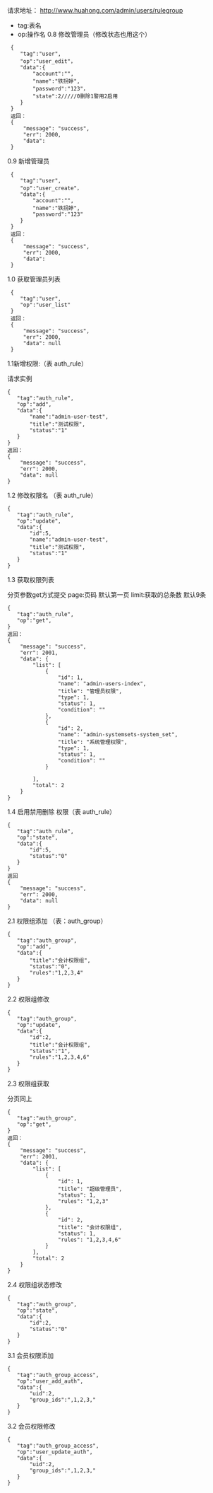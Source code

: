 请求地址：
http://www.huahong.com/admin/users/rulegroup
* tag:表名
* op:操作名
0.8 修改管理员（修改状态也用这个）
~~~
 {
 	"tag":"user",
 	"op":"user_edit"，
 	"data":{
 	    "account":"",
 	    "name":"铁拐婷",
 	    "password":"123"，
 	    "state":2/////0删除1警用2启用
 	}
 }
 返回：
 {
     "message": "success",
     "err": 2000,
     "data": 
 }
 ~~~
0.9 新增管理员
~~~
 {
 	"tag":"user",
 	"op":"user_create"，
 	"data":{
 	    "account":"",
 	    "name":"铁拐婷",
 	    "password":"123"
 	}
 }
 返回：
 {
     "message": "success",
     "err": 2000,
     "data": 
 }
 ~~~
1.0 获取管理员列表
~~~
 {
 	"tag":"user",
 	"op":"user_list"
 }
 返回：
 {
     "message": "success",
     "err": 2000,
     "data": null
 }
 ~~~
1.1新增权限:（表 auth_rule）
 
 请求实例
 ~~~
 {
 	"tag":"auth_rule",
 	"op":"add",
 	"data":{
 		"name":"admin-user-test",
 		"title":"测试权限",
 		"status":"1"
 	}
 }
 返回：
 {
     "message": "success",
     "err": 2000,
     "data": null
 }
 ~~~
 1.2 修改权限名 （表 auth_rule）
 
 ~~~
 {
 	"tag":"auth_rule",
 	"op":"update",
 	"data":{
 		"id":5,
 		"name":"admin-user-test",
 		"title":"测试权限",
 		"status":"1"
 	}
 }
 ~~~
 1.3 获取权限列表
  
 分页参数get方式提交
 page:页码 默认第一页
 limit:获取的总条数 默认9条
 ~~~
 {
 	"tag":"auth_rule",
 	"op":"get",
 }
 返回：
 {
     "message": "success",
     "err": 2001,
     "data": {
         "list": [
             {
                 "id": 1,
                 "name": "admin-users-index",
                 "title": "管理员权限",
                 "type": 1,
                 "status": 1,
                 "condition": ""
             },
             {
                 "id": 2,
                 "name": "admin-systemsets-system_set",
                 "title": "系统管理权限",
                 "type": 1,
                 "status": 1,
                 "condition": ""
             }
    
         ],
         "total": 2
     }
 }
 ~~~
 1.4 启用禁用删除 权限（表 auth_rule）
 
 ~~~
 {
 	"tag":"auth_rule",
 	"op":"state",
 	"data":{
 		"id":5,
 		"status":"0"
 	}
 }
 返回
 {
     "message": "success",
     "err": 2000,
     "data": null
 }
 ~~~
 
 2.1 权限组添加 （表：auth_group）
 
 ~~~
 {
 	"tag":"auth_group",
 	"op":"add",
 	"data":{
 		"title":"会计权限组",
 		"status":"0",
 		"rules":"1,2,3,4"
 	}
 }
 ~~~
 2.2 权限组修改 
 
 ~~~
 {
 	"tag":"auth_group",
 	"op":"update",
 	"data":{
 		"id":2,
 		"title":"会计权限组",
 		"status":"1",
 		"rules":"1,2,3,4,6"
 	}
 }
 ~~~
 2.3 权限组获取
 
 分页同上
 ~~~
 {
 	"tag":"auth_group",
 	"op":"get",
 }
 返回：
 {
     "message": "success",
     "err": 2001,
     "data": {
         "list": [
             {
                 "id": 1,
                 "title": "超级管理员",
                 "status": 1,
                 "rules": "1,2,3"
             },
             {
                 "id": 2,
                 "title": "会计权限组",
                 "status": 1,
                 "rules": "1,2,3,4,6"
             }
         ],
         "total": 2
     }
 }
 ~~~
 2.4 权限组状态修改 
 
 ~~~
 {
 	"tag":"auth_group",
 	"op":"state",
 	"data":{
 		"id":2,
 		"status":"0"
 	}
 }
 ~~~
 
 3.1 会员权限添加
 
 ~~~
 {
 	"tag":"auth_group_access",
 	"op":"user_add_auth",
 	"data":{
 		"uid":2,
 		"group_ids":",1,2,3,"
 	}
 }
 ~~~
 3.2 会员权限修改
 
 ~~~
 {
 	"tag":"auth_group_access",
 	"op":"user_update_auth",
 	"data":{
 		"uid":2,
 		"group_ids":",1,2,3,"
 	}
 }
 ~~~